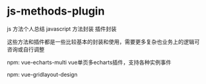 # js-methods-plugin
js 方法个人总结  javascript 方法封装 插件封装

这些方法和插件都是一些比较基本的封装和使用，需要更多复杂也业务上的逻辑可咨询或自行调整

npm: vue-echarts-multi  vue单页多echarts插件，支持各种实例事件

npm: vue-gridlayout-design
